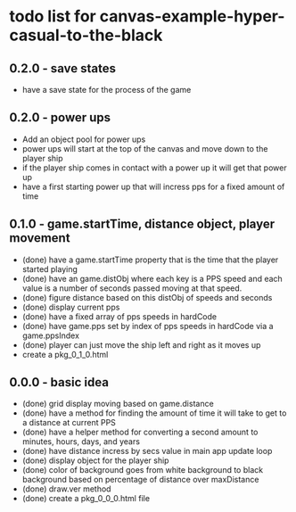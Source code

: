 # todo list for canvas-example-hyper-casual-to-the-black

## 0.2.0 - save states
* have a save state for the process of the game

## 0.2.0 - power ups
* Add an object pool for power ups
* power ups will start at the top of the canvas and move down to the player ship
* if the player ship comes in contact with a power up it will get that power up
* have a first starting power up that will incress pps for a fixed amount of time

## 0.1.0 - game.startTime, distance object, player movement
* (done) have a game.startTime property that is the time that the player started playing
* (done) have an game.distObj where each key is a PPS speed and each value is a number of seconds passed moving at that speed.
* (done) figure distance based on this distObj of speeds and seconds
* (done) display current pps
* (done) have a fixed array of pps speeds in hardCode
* (done) have game.pps set by index of pps speeds in hardCode via a game.ppsIndex
* (done) player can just move the ship left and right as it moves up
* create a pkg_0_1_0.html

## 0.0.0 - basic idea
* (done) grid display moving based on game.distance
* (done) have a method for finding the amount of time it will take to get to a distance at current PPS
* (done) have a helper method for converting a second amount to minutes, hours, days, and years
* (done) have distance incress by secs value in main app update loop
* (done) display object for the player ship
* (done) color of background goes from white background to black background based on percentage of distance over maxDistance
* (done) draw.ver method
* (done) create a pkg_0_0_0.html file